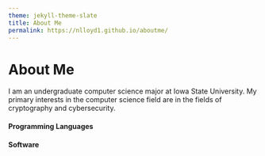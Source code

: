 ```yaml
---
theme: jekyll-theme-slate
title: About Me
permalink: https://nlloyd1.github.io/aboutme/
---
```

<h1>About Me</h1>
<p>I am an undergraduate computer science major at Iowa State University. My primary interests in the computer science field are in the fields of cryptography and cybersecurity.</p>
<h4>Programming Languages</h4>
<h4>Software</h4>
